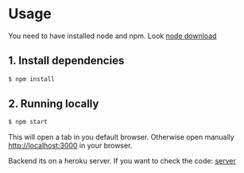 # Usage

You need to have installed node and npm. Look [node download](https://nodejs.org/es/download/)

## 1. Install dependencies

```bash
$ npm install
```

## 2. Running locally
```bash
$ npm start
```

This will open a tab in you default browser. Otherwise open manually <http://localhost:3000> in your browser.

Backend its on a heroku server. If you want to check the code: [server](https://github.com/AlexanderGonz/server)
